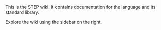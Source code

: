 This is the STEP wiki.
It contains documentation for the language and its standard library.

Explore the wiki using the sidebar on the right.
